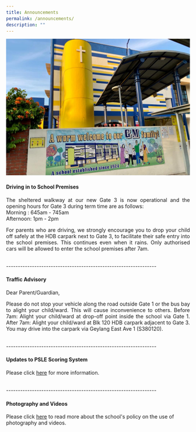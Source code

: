 ```yaml
---
title: Announcements
permalink: /announcements/
description: ""
---
```

![](/images/WhatsApp%20Image%202021-08-07%20at%20%206.jpeg)


#### Driving in to School Premises

<p style="text-align: justify;">The sheltered walkway at our new Gate 3 is now operational and the opening hours for Gate 3 during term time are as follows:<br>
Morning : 645am - 745am <br>
Afternoon: 1pm - 2pm <br>

</p><p style="text-align: justify;">For parents who are driving, we strongly encourage you to drop your child off safely at the HDB carpark next to Gate 3, to facilitate their safe entry into the school premises. This continues even when it rains. Only authorised cars will be allowed to enter the school premises after 7am.<br><br>

----------------------------------------------------------------<br></p>

#### Traffic Advisory
Dear Parent/Guardian,<br>
<p style="text-align: justify;">Please do not stop your vehicle along the road outside Gate 1 or the bus bay to alight your child/ward. This will cause inconvenience to others. Before 7am: Alight your child/ward at drop-off point inside the school via Gate 1. After 7am: Alight your child/ward at Blk 120 HDB carpark adjacent to Gate 3. You may drive into the carpark via Geylang East Ave 1 (S380120).<br><br>

----------------------------------------------------------------<br></p>

#### Updates to PSLE Scoring System
Please click [here](https://www.moe.gov.sg/microsites/psle-fsbb/psle/main.html) for more information. <br><br>

----------------------------------------------------------------<br><p></p>

#### Photography and Videos
Please click [here](https://staging.d33dbb0ee5w4xi.amplifyapp.com/about-us/school-policy/assessment-policy/photography-and-videos) to read more about the school's policy on the use of photography and videos.